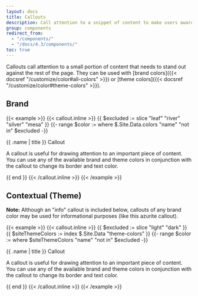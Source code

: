 ```yaml
---
layout: docs
title: Callouts
description: Call attention to a snippet of content to make users aware of something important.<br><span class="badge badge-az-custom mt-3">Custom Arizona Bootstrap Component</span>
group: components
redirect_from:
  - "/components/"
  - "/docs/4.3/components/"
toc: true
---
```


Callouts call attention to a small portion of content that needs to stand out against the rest of the page. They can be used with [brand colors]({{< docsref "/customize/color#all-colors" >}}) or [theme colors]({{< docsref "/customize/color#theme-colors" >}}).

## Brand

{{< example >}}
{{< callout.inline >}}
{{ $excluded := slice "leaf" "river" "silver" "mesa" }}
{{- range $color := where $.Site.Data.colors "name" "not in" $excluded -}}
  <div class="callout callout-{{ $color.name }}{{ if eq .name "white" }} text-bg-dark{{ end }}">
    <p class="h4">{{ .name | title }} Callout</p>
    <p>A callout is useful for drawing attention to an important piece of content. You can use any of the available brand and theme colors in conjunction with the callout to change its border and text color.</p>
  </div>
{{ end }}
{{< /callout.inline >}}
{{< /example >}}

## Contextual (Theme)


<div class="callout callout-azurite">
  <p><strong>Note:</strong> Although an "info" callout is included below, callouts of any brand color may be used for informational purposes (like this azurite callout).</p>
</div>


{{< example >}}
{{< callout.inline >}}
{{ $excluded := slice "light" "dark" }}
{{ $siteThemeColors := index $.Site.Data "theme-colors" }}
{{- range $color := where $siteThemeColors "name" "not in" $excluded -}}
  <div class="callout callout-{{ $color.name }}">
    <p class="h4">{{ .name | title }} Callout</p>
    <p>A callout is useful for drawing attention to an important piece of content. You can use any of the available brand and theme colors in conjunction with the callout to change its border and text color.</p>
  </div>
{{ end }}
{{< /callout.inline >}}
{{< /example >}}
